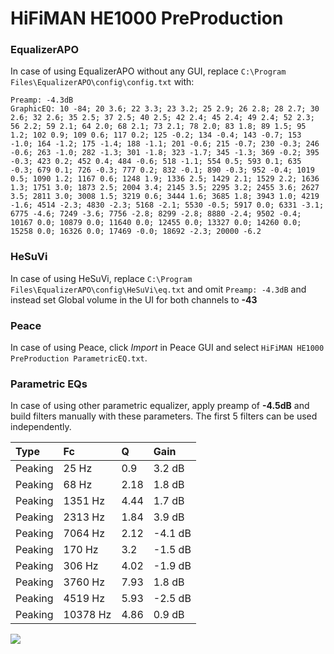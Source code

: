 # HiFiMAN HE1000 PreProduction

### EqualizerAPO
In case of using EqualizerAPO without any GUI, replace `C:\Program Files\EqualizerAPO\config\config.txt`
with:
```
Preamp: -4.3dB
GraphicEQ: 10 -84; 20 3.6; 22 3.3; 23 3.2; 25 2.9; 26 2.8; 28 2.7; 30 2.6; 32 2.6; 35 2.5; 37 2.5; 40 2.5; 42 2.4; 45 2.4; 49 2.4; 52 2.3; 56 2.2; 59 2.1; 64 2.0; 68 2.1; 73 2.1; 78 2.0; 83 1.8; 89 1.5; 95 1.2; 102 0.9; 109 0.6; 117 0.2; 125 -0.2; 134 -0.4; 143 -0.7; 153 -1.0; 164 -1.2; 175 -1.4; 188 -1.1; 201 -0.6; 215 -0.7; 230 -0.3; 246 -0.6; 263 -1.0; 282 -1.3; 301 -1.8; 323 -1.7; 345 -1.3; 369 -0.2; 395 -0.3; 423 0.2; 452 0.4; 484 -0.6; 518 -1.1; 554 0.5; 593 0.1; 635 -0.3; 679 0.1; 726 -0.3; 777 0.2; 832 -0.1; 890 -0.3; 952 -0.4; 1019 0.5; 1090 1.2; 1167 0.6; 1248 1.9; 1336 2.5; 1429 2.1; 1529 2.2; 1636 1.3; 1751 3.0; 1873 2.5; 2004 3.4; 2145 3.5; 2295 3.2; 2455 3.6; 2627 3.5; 2811 3.0; 3008 1.5; 3219 0.6; 3444 1.6; 3685 1.8; 3943 1.0; 4219 -1.6; 4514 -2.3; 4830 -2.3; 5168 -2.1; 5530 -0.5; 5917 0.0; 6331 -3.1; 6775 -4.6; 7249 -3.6; 7756 -2.8; 8299 -2.8; 8880 -2.4; 9502 -0.4; 10167 0.0; 10879 0.0; 11640 0.0; 12455 0.0; 13327 0.0; 14260 0.0; 15258 0.0; 16326 0.0; 17469 -0.0; 18692 -2.3; 20000 -6.2
```

### HeSuVi
In case of using HeSuVi, replace `C:\Program Files\EqualizerAPO\config\HeSuVi\eq.txt` and omit `Preamp:
-4.3dB` and instead set Global volume in the UI for both channels to **-43**

### Peace
In case of using Peace, click *Import* in Peace GUI and select `HiFiMAN HE1000 PreProduction ParametricEQ.txt`.

### Parametric EQs
In case of using other parametric equalizer, apply preamp of **-4.5dB** and build filters manually with
these parameters. The first 5 filters can be used independently.

| Type    | Fc       |    Q | Gain    |
|:--------|:---------|:-----|:--------|
| Peaking | 25 Hz    | 0.9  | 3.2 dB  |
| Peaking | 68 Hz    | 2.18 | 1.8 dB  |
| Peaking | 1351 Hz  | 4.44 | 1.7 dB  |
| Peaking | 2313 Hz  | 1.84 | 3.9 dB  |
| Peaking | 7064 Hz  | 2.12 | -4.1 dB |
| Peaking | 170 Hz   | 3.2  | -1.5 dB |
| Peaking | 306 Hz   | 4.02 | -1.9 dB |
| Peaking | 3760 Hz  | 7.93 | 1.8 dB  |
| Peaking | 4519 Hz  | 5.93 | -2.5 dB |
| Peaking | 10378 Hz | 4.86 | 0.9 dB  |

![](https://raw.githubusercontent.com/jaakkopasanen/AutoEq/master/results/innerfidelity/sbaf-serious/HiFiMAN%20HE1000%20PreProduction/HiFiMAN%20HE1000%20PreProduction.png)